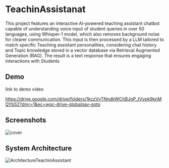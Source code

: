 
# TeachinAssistanat

This project features an interactive AI-powered teaching assistant chatbot capable of understanding voice input of student queries in over 50 languages, using Whisper-1 model, which also removes background noise for clearer communication. This input is then processed by a LLM tailored to match specific Teaching assistant personalities, considering chat history and Topic knowledge stored in a vector database via Retrieval Augmented Generation (RAG). The result is a text response that ensures engaging interactions with Students


## Demo

link to demo video

https://drive.google.com/drive/folders/1kczVvTNndkWChBJgP_tVvpk9knMQYb52?dmr=1&ec=wgc-drive-globalnav-goto
## Screenshots

![cover](https://github.com/user-attachments/assets/e9e1bec4-7e50-495f-bab2-e87daa382b65)

## System Architecture
![ArchitectureTeachinAssistant](https://github.com/user-attachments/assets/39fe6471-ca76-47e8-82de-c5237fd86737)

